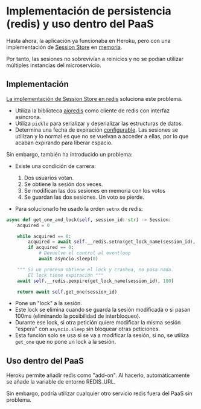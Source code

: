 # Implementación de persistencia (redis) y uso dentro del PaaS

Hasta ahora, la aplicación ya funcionaba en Heroku, pero con una implementación de [Session Store](../app/data/session_store/session_store.py) en [memoria](../app/data/session_store/in_memory_session_store.py).

Por tanto, las sesiones no sobrevivían a reinicios y no se podían utilizar múltiples instancias del microservicio.

## Implementación

[La implementación de Session Store en redis](../app/data/session_store/redis_session_store.py) soluciona este problema.

- Utiliza la biblioteca [aioredis](https://github.com/aio-libs/aioredis) como cliente de redis con interfaz asíncrona.
- Utiliza `pickle` para serializar y deserializar las estructuras de datos.
- Determina una fecha de expiración [configurable](configuracion.md). Las sesiones se utilizan y lo normal es que no se vuelvan a acceder a ellas, por lo que acaban expirando para liberar espacio.

Sin embargo, también ha introducido un problema:

- Existe una condición de carrera:

  1. Dos usuarios votan.
  2. Se obtiene la sesión dos veces.
  3. Se modifican las dos sesiones en memoria con los votos
  4. Se guardan las dos sesiones. Un voto se pierde.

- Para solucionarlo he usado la orden `setnx` de redis:

```python
async def get_one_and_lock(self, session_id: str) -> Session:
    acquired = 0

    while acquired == 0:
        acquired = await self.__redis.setnx(get_lock_name(session_id), 'true')
        if acquired == 0:
            # Devuelve el control al eventloop
            await asyncio.sleep(0)

    """ Si un proceso obtiene el lock y crashea, no pasa nada.
        El lock tiene expiración """
    await self.__redis.pexpire(get_lock_name(session_id), 100)

    return await self.get_one(session_id)
```

- Pone un "lock" a la sesión.
- Este lock se elimina cuando se guarda la sesión modificada o si pasan 100ms (eliminando la posibilidad de interbloqueo).
- Durante ese lock, si otra petición quiere modificar la misma sesión "espera" con `asyncio.sleep` sin bloquear otras peticiones.
- Esta función solo se usa si se va a modificar la sesión, si no, se utiliza `get_one` que no pone un lock a la sesión.

## Uso dentro del PaaS

Heroku permite añadir redis como "add-on". Al hacerlo, automáticamente se añade la variable de entorno REDIS_URL.

Sin embargo, podría utilizar cualquier otro servicio redis fuera del PaaS sin problema.
